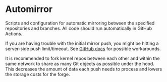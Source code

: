# Automirror

Scripts and configuration for automatic mirroring between the specified
repositories and branches. All code should run automatically in GitHub Actions.

If you are having trouble with the initial mirror push, you might be hitting a server-side push limit/timeout.
See [GitHub docs](https://docs.github.com/en/get-started/using-git/troubleshooting-the-2-gb-push-limit) for possible workarounds.

It is recommended to fork kernel repos between each other and within the same network
to share as many Git objects as possible under the hood. This decreases the amount
of data each push needs to process and lowers the storage costs for the forge.
